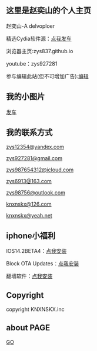 ## 这里是赵奕山的个人主页

赵奕山-A delvoploer

精选Cydia软件源：[点我发车](https://zys6913.github.io/cydiarepos.github.io/)

浏览器主页:zys837.github.io

youtube：zys927281

参与编辑此站(但不可增加广告):[编辑](https://github.com/zys6913/zys6913.github.io/edit/main/index.md)

## 我的小图片

[发车](https://zys6913.github.io/photos/)

## 我的联系方式

zys12354@yandex.com

zys927281@gmail.com

zys987654312@icloud.com

zys6913@163.com

zys98756@outlook.com

knxnskx@126.com

knxnskx@yeah.net

## iphone小福利

IOS14.2BETA4：[点我安装](https://ibeta.me/Install/iOS14db)

Block OTA Updates：[点我安装](https://ibeta.me/Install/noota)

翻墙软件：[点我安装](itms-services://?action=download-manifest&url=https://soft.mxnode.cn/moon.plist)

## Copyright

copyright KNXNSKX.inc

## about PAGE

[GO](https://zys6913.github.io/zys6913/)

